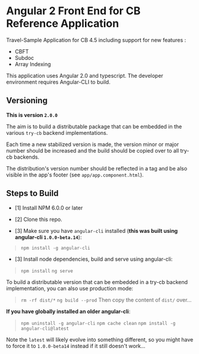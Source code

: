 Angular 2 Front End for CB Reference Application
===============

Travel-Sample Application for CB 4.5 including support for new features :
- CBFT
- Subdoc
- Array Indexing  

This application uses Angular 2.0 and typescript.  The developer environment requires Angular-CLI to build.

## Versioning

**This is version `2.0.0`**

The aim is to build a distributable package that can be embedded in the various `try-cb` backend implementations.

Each time a new stabilized version is made, the version minor or major number should be increased and the build should be copied over to all try-cb backends.

The distribution's version number should be reflected in a tag and be also visible in the app's footer (see `app/app.component.html`).

## Steps to Build
 - [1] Install NPM 6.0.0 or later

 - [2] Clone this repo.

 - [3] Make sure you have `angular-cli` installed (**this was built using angular-cli `1.0.0-beta.14`**):

> `npm install -g angular-cli`

 - [3] Install node dependencies, build and serve using angular-cli:

> `npm install`
> `ng serve`


To build a distributable version that can be embedded in a try-cb backend implementation, you can also use production mode:

> `rm -rf dist/*`
> `ng build --prod`
> Then copy the content of `dist/` over...

**If you have globally installed an older angular-cli**:

> `npm uninstall -g angular-cli`
> `npm cache clean`
> `npm install -g angular-cli@latest`

Note the `latest` will likely evolve into something different, so you might have to force it to `1.0.0-beta14` instead if it still doesn't work...